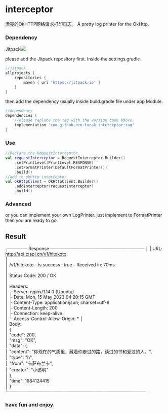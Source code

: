 # interceptor

漂亮的OkHTTP网络请求打印日志。
A pretty log printer for the OkHttp.

### Dependency

Jitpack[![](https://jitpack.io/v/neo-turak/interceptor.svg)](https://jitpack.io/#neo-turak/interceptor)

please add the Jitpack repository first.
Inside the settings.gradle

~~~groovy
//jitpack
allprojects {
    repositories {
        maven { url 'https://jitpack.io' }
    }
}
~~~

then add the dependency
usually inside build.gradle file under app Module.

~~~groovy
//dependency
dependencies {
    //please replace the tag with the version code above.
    implementation 'com.github.neo-turak:interceptor:tag'
}
~~~

### Use

~~~kotlin
//Declare the RequestInterceptor.
val requestInterceptor = RequestInterceptor.Builder()
    .setPrintLevel(PrintLevel.RESPONSE)
    .setFormatPrinter(DefaultFormatPrinter())
    .build()
//add to okHttp interceptor
val okHttpClient = OkHttpClient.Builder()
    .addInterceptor(requestInterceptor)
    .build()
 ~~~

### Advanced

or you can implement your own LogPrinter.
just implement to FormatPrinter then you are ready to go.

## Result

┌────── Response ──────────────────────────────
│
| URL: http://api.txapi.cn/v1/hitokoto                            
│                                                                                           
│ /v1/hitokoto - is success : true - Received in: 70ms                                      
│                                                                                           
│ Status Code: 200 / OK                                                                     
│                                                                                           
│ Headers:                                                                                  
│ ┌ Server: nginx/1.14.0 (Ubuntu)                                                           
│ ├ Date: Mon, 15 May 2023 04:20:15 GMT                                                     
│ ├ Content-Type: application/json; charset=utf-8                                           
│ ├ Content-Length: 200                                                                     
│ ├ Connection: keep-alive                                                                  
│ └ Access-Control-Allow-Origin: *
│                                                                                           
│ Body:                                                                                     
│ {                                                                                         
│     "code": 200,                                                                          
│     "msg": "OK",                                                                          
│     "data": {                                                                             
│         "content": "你现在的气质里，藏着你走过的路，读过的书和爱过的人。",                                          
│         "type": "h",                                                                      
│         "from": "卡萨布兰卡",                                                                  
│         "creator": "小透明"                                                                  
│ },                                                                                    
│     "time": 1684124415                                                                    
│ }                                                                                         
└────────────────────────────────────────────

### have fun and enjoy.